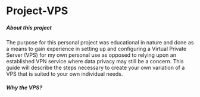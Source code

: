 # Project-VPS

##### About this project
The purpose for this personal project was educational in nature and done as a means to gain experience in setting up and configuring a Virtual Private Server (VPS) for my own personal use as opposed to relying upon an established VPN service where data privacy may still be a concern. This guide will describe the steps necessary to create your own variation of a VPS that is suited to your own individual needs.

##### Why the VPS?
